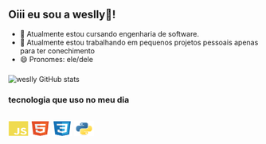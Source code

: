 ## Oiii eu sou a weslly👋!

- 🌱 Atualmente estou cursando engenharia de software.
- 🔭 Atualmente estou trabalhando em pequenos projetos pessoais apenas para ter conechimento
- 😄 Pronomes: ele/dele

###
![weslly GitHub stats](https://github-readme-stats.vercel.app/api?username=Wesllyaguiar&show_icons=true&theme=dracula&count_private=true)

### tecnologia que uso no meu dia

<div style="display: inline_block"><br>
  <img align="center" alt="weslly-Js" height="30" width="40" src="https://raw.githubusercontent.com/devicons/devicon/master/icons/javascript/javascript-plain.svg">
  <img align="center" alt="weslle-HTML" height="30" width="40" src="https://raw.githubusercontent.com/devicons/devicon/master/icons/html5/html5-original.svg">
  <img align="center" alt="weslly-CSS" height="30" width="40" src="https://raw.githubusercontent.com/devicons/devicon/master/icons/css3/css3-original.svg">
  <img align="center" alt="weslly-Python" height="30" width="40" src="https://raw.githubusercontent.com/devicons/devicon/master/icons/python/python-original.svg">
</div>